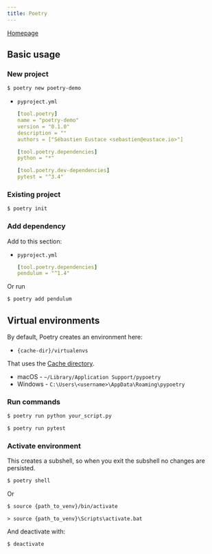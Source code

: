 ```yaml
---
title: Poetry
---
```


[Homepage](https://python-poetry.org/)


## Basic usage

### New project

```sh
$ poetry new poetry-demo
```

- `pyproject.yml`
    ```yaml
    [tool.poetry]
    name = "poetry-demo"
    version = "0.1.0"
    description = ""
    authors = ["Sébastien Eustace <sebastien@eustace.io>"]

    [tool.poetry.dependencies]
    python = "*"

    [tool.poetry.dev-dependencies]
    pytest = "^3.4"
    ```


### Existing project

```sh
$ poetry init
```

### Add dependency

Add to this section:

- `pyproject.yml`
    ```yaml
    [tool.poetry.dependencies]
    pendulum = "^1.4"
    ```


Or run

```sh
$ poetry add pendulum
```


## Virtual environments

By default, Poetry creates an environment here:

- `{cache-dir}/virtualenvs`

That uses the [Cache directory](https://python-poetry.org/docs/configuration/#cache-dir).

- macOS - `~/Library/Application Support/pypoetry`
- Windows - `C:\Users\<username>\AppData\Roaming\pypoetry`

### Run commands

```sh
$ poetry run python your_script.py

$ poetry run pytest
```

### Activate environment

This creates a subshell, so when you exit the subshell no changes are persisted.

```sh
$ poetry shell
```

Or

```sh
$ source {path_to_venv}/bin/activate
```
```console
> source {path_to_venv}\Scripts\activate.bat
```

And deactivate with:

```sh
$ deactivate
```
